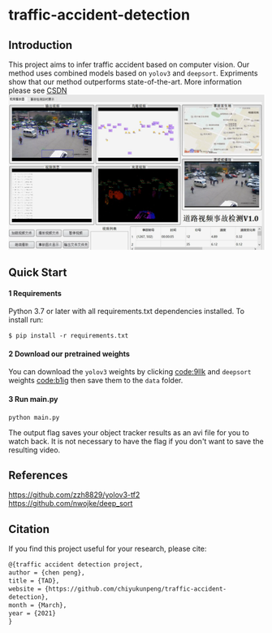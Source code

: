 # traffic-accident-detection

##  Introduction

This project aims to infer traffic accident based on computer vision. Our method uses combined models based on `yolov3` and `deepsort`. Expriments show that our method outperforms state-of-the-art. More information please see [CSDN](https://blog.csdn.net/chiyukunpeng/article/details/103236840?spm=1001.2014.3001.5502)
![img](img/ui.png)

## Quick Start

#### 1 Requirements
Python 3.7 or later with all requirements.txt dependencies installed. To install run:
```
$ pip install -r requirements.txt
```
#### 2 Download our pretrained weights
You can download the `yolov3` weights by clicking [code:9llk](https://pan.baidu.com/s/1j4SuW7pvJGGt00YzEuhqzg) and `deepsort` weights [code:b1ig](https://pan.baidu.com/s/1OcE3hLukoBZrDbsRIdFgpQ) then save them to the `data` folder.

#### 3 Run main.py
```
python main.py
```
The output flag saves your object tracker results as an avi file for you to watch back. It is not necessary to have the flag if you don't want to save the resulting video.

## References
https://github.com/zzh8829/yolov3-tf2
https://github.com/nwojke/deep_sort

## Citation
If you find this project useful for your research, please cite:
```
@{traffic accident detection project,
author = {chen peng},
title = {TAD},
website = {https://github.com/chiyukunpeng/traffic-accident-detection},
month = {March},
year = {2021}
}
```
